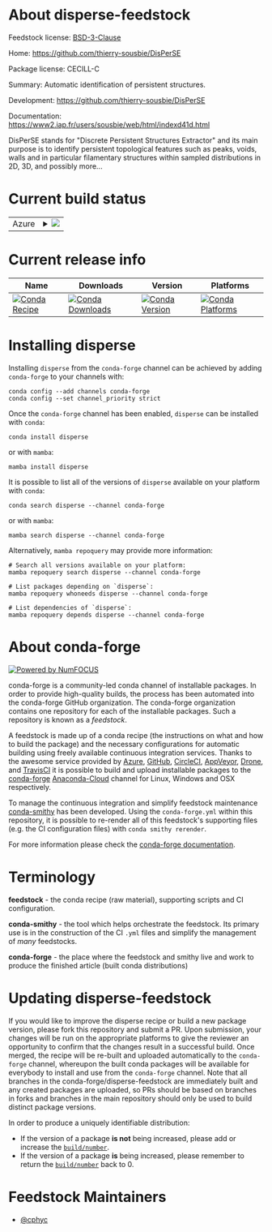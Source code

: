 About disperse-feedstock
========================

Feedstock license: [BSD-3-Clause](https://github.com/conda-forge/disperse-feedstock/blob/main/LICENSE.txt)

Home: https://github.com/thierry-sousbie/DisPerSE

Package license: CECILL-C

Summary: Automatic identification of persistent structures.

Development: https://github.com/thierry-sousbie/DisPerSE

Documentation: https://www2.iap.fr/users/sousbie/web/html/indexd41d.html

DisPerSE stands for "Discrete Persistent Structures Extractor" and its main
purpose is to identify persistent topological features such as peaks, voids,
walls and in particular filamentary structures within sampled distributions
in 2D, 3D, and possibly more...


Current build status
====================


<table>
    
  <tr>
    <td>Azure</td>
    <td>
      <details>
        <summary>
          <a href="https://dev.azure.com/conda-forge/feedstock-builds/_build/latest?definitionId=19738&branchName=main">
            <img src="https://dev.azure.com/conda-forge/feedstock-builds/_apis/build/status/disperse-feedstock?branchName=main">
          </a>
        </summary>
        <table>
          <thead><tr><th>Variant</th><th>Status</th></tr></thead>
          <tbody><tr>
              <td>linux_64</td>
              <td>
                <a href="https://dev.azure.com/conda-forge/feedstock-builds/_build/latest?definitionId=19738&branchName=main">
                  <img src="https://dev.azure.com/conda-forge/feedstock-builds/_apis/build/status/disperse-feedstock?branchName=main&jobName=linux&configuration=linux%20linux_64_" alt="variant">
                </a>
              </td>
            </tr><tr>
              <td>osx_64</td>
              <td>
                <a href="https://dev.azure.com/conda-forge/feedstock-builds/_build/latest?definitionId=19738&branchName=main">
                  <img src="https://dev.azure.com/conda-forge/feedstock-builds/_apis/build/status/disperse-feedstock?branchName=main&jobName=osx&configuration=osx%20osx_64_" alt="variant">
                </a>
              </td>
            </tr><tr>
              <td>osx_arm64</td>
              <td>
                <a href="https://dev.azure.com/conda-forge/feedstock-builds/_build/latest?definitionId=19738&branchName=main">
                  <img src="https://dev.azure.com/conda-forge/feedstock-builds/_apis/build/status/disperse-feedstock?branchName=main&jobName=osx&configuration=osx%20osx_arm64_" alt="variant">
                </a>
              </td>
            </tr>
          </tbody>
        </table>
      </details>
    </td>
  </tr>
</table>

Current release info
====================

| Name | Downloads | Version | Platforms |
| --- | --- | --- | --- |
| [![Conda Recipe](https://img.shields.io/badge/recipe-disperse-green.svg)](https://anaconda.org/conda-forge/disperse) | [![Conda Downloads](https://img.shields.io/conda/dn/conda-forge/disperse.svg)](https://anaconda.org/conda-forge/disperse) | [![Conda Version](https://img.shields.io/conda/vn/conda-forge/disperse.svg)](https://anaconda.org/conda-forge/disperse) | [![Conda Platforms](https://img.shields.io/conda/pn/conda-forge/disperse.svg)](https://anaconda.org/conda-forge/disperse) |

Installing disperse
===================

Installing `disperse` from the `conda-forge` channel can be achieved by adding `conda-forge` to your channels with:

```
conda config --add channels conda-forge
conda config --set channel_priority strict
```

Once the `conda-forge` channel has been enabled, `disperse` can be installed with `conda`:

```
conda install disperse
```

or with `mamba`:

```
mamba install disperse
```

It is possible to list all of the versions of `disperse` available on your platform with `conda`:

```
conda search disperse --channel conda-forge
```

or with `mamba`:

```
mamba search disperse --channel conda-forge
```

Alternatively, `mamba repoquery` may provide more information:

```
# Search all versions available on your platform:
mamba repoquery search disperse --channel conda-forge

# List packages depending on `disperse`:
mamba repoquery whoneeds disperse --channel conda-forge

# List dependencies of `disperse`:
mamba repoquery depends disperse --channel conda-forge
```


About conda-forge
=================

[![Powered by
NumFOCUS](https://img.shields.io/badge/powered%20by-NumFOCUS-orange.svg?style=flat&colorA=E1523D&colorB=007D8A)](https://numfocus.org)

conda-forge is a community-led conda channel of installable packages.
In order to provide high-quality builds, the process has been automated into the
conda-forge GitHub organization. The conda-forge organization contains one repository
for each of the installable packages. Such a repository is known as a *feedstock*.

A feedstock is made up of a conda recipe (the instructions on what and how to build
the package) and the necessary configurations for automatic building using freely
available continuous integration services. Thanks to the awesome service provided by
[Azure](https://azure.microsoft.com/en-us/services/devops/), [GitHub](https://github.com/),
[CircleCI](https://circleci.com/), [AppVeyor](https://www.appveyor.com/),
[Drone](https://cloud.drone.io/welcome), and [TravisCI](https://travis-ci.com/)
it is possible to build and upload installable packages to the
[conda-forge](https://anaconda.org/conda-forge) [Anaconda-Cloud](https://anaconda.org/)
channel for Linux, Windows and OSX respectively.

To manage the continuous integration and simplify feedstock maintenance
[conda-smithy](https://github.com/conda-forge/conda-smithy) has been developed.
Using the ``conda-forge.yml`` within this repository, it is possible to re-render all of
this feedstock's supporting files (e.g. the CI configuration files) with ``conda smithy rerender``.

For more information please check the [conda-forge documentation](https://conda-forge.org/docs/).

Terminology
===========

**feedstock** - the conda recipe (raw material), supporting scripts and CI configuration.

**conda-smithy** - the tool which helps orchestrate the feedstock.
                   Its primary use is in the construction of the CI ``.yml`` files
                   and simplify the management of *many* feedstocks.

**conda-forge** - the place where the feedstock and smithy live and work to
                  produce the finished article (built conda distributions)


Updating disperse-feedstock
===========================

If you would like to improve the disperse recipe or build a new
package version, please fork this repository and submit a PR. Upon submission,
your changes will be run on the appropriate platforms to give the reviewer an
opportunity to confirm that the changes result in a successful build. Once
merged, the recipe will be re-built and uploaded automatically to the
`conda-forge` channel, whereupon the built conda packages will be available for
everybody to install and use from the `conda-forge` channel.
Note that all branches in the conda-forge/disperse-feedstock are
immediately built and any created packages are uploaded, so PRs should be based
on branches in forks and branches in the main repository should only be used to
build distinct package versions.

In order to produce a uniquely identifiable distribution:
 * If the version of a package **is not** being increased, please add or increase
   the [``build/number``](https://docs.conda.io/projects/conda-build/en/latest/resources/define-metadata.html#build-number-and-string).
 * If the version of a package **is** being increased, please remember to return
   the [``build/number``](https://docs.conda.io/projects/conda-build/en/latest/resources/define-metadata.html#build-number-and-string)
   back to 0.

Feedstock Maintainers
=====================

* [@cphyc](https://github.com/cphyc/)

